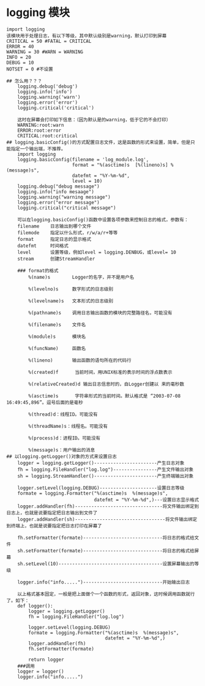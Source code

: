 # logging 模块
    import logging
    该模块用于处理日志，有以下等级，其中默认级别是warning，默认打印到屏幕
    CRITICAL = 50 #FATAL = CRITICAL
    ERROR = 40
    WARNING = 30 #WARN = WARNING
    INFO = 20
    DEBUG = 10
    NOTSET = 0 #不设置

    ## 怎么用？？？
        logging.debug('debug')
        logging.info('info')
        logging.warning('warn')
        logging.error('error')
        logging.critical('critical')

        这时在屏幕会打印如下信息：（因为默认是的warning，低于它的不会打印）
        WARNING:root:warn
        ERROR:root:error
        CRITICAL:root:critical
    ## logging.basicConfig()的方式配置日志文件，这是函数的形式来设置，简单，但是只能指定一个输出端，不推荐。
        import logging
        logging.basicConfig(filename = 'log_module.log',
                            format = "%(asctime)s  [%(lineno)s] %(message)s",
                            datefmt = "%Y-%m-%d",
                            level = 10)
        logging.debug("debug message")
        logging.info("info mesaage")
        logging.warning("warning message")
        logging.error("error message")
        logging.critical("critical message")

        可以在logging.basicConfig()函数中设置各项参数来控制日志的格式，参数有：
        filename    日志输出到哪个文件
        filemode    指定以什么形式，r/w/a/r+等等
        format      指定日志的显示格式
        datefmt     时间格式
        level       设置等级，例如level = logging.DENBUG，或level= 10
        stream      创建StreamHandler

        ### format的格式
            %(name)s        Logger的名字，并不是用户名

            %(levelno)s     数字形式的日志级别

            %(levelname)s   文本形式的日志级别

            %(pathname)s    调用日志输出函数的模块的完整路径名，可能没有

            %(filename)s    文件名

            %(module)s      模块名

            %(funcName)     函数名

            %(lineno)       输出函数的语句所在的代码行

            %(created)f      当前时间，用UNIX标准的表示时间的浮点数表示

            %(relativeCreated)d 输出日志信息时的，自Logger创建以 来的毫秒数

            %(asctime)s      字符串形式的当前时间。默认格式是 “2003-07-08 16:49:45,896”。逗号后面的是毫秒

            %(thread)d：线程ID。可能没有

            %(threadName)s：线程名。可能没有

            %(process)d：进程ID。可能没有

            %(message)s：用户输出的消息
    ## 以logging.getLogger()对象的方式来设置日志
        logger = logging.getLogger()-----------------------产生日志对象
        fh = logging.FileHandler("log.log")----------------产生文件输出对象
        sh = logging.StreamHandler()-----------------------产生终端输出对象

        logger.setLevel(logging.DEBUG)---------------------设置日志等级
        formate = logging.Formatter("%(asctime)s  %(message)s",
                                    datefmt = "%Y-%m-%d",)---设置日志显示格式
        logger.addHandler(fh)--------------------------------将文件输出绑定到日志上，也就是说要指定把日志输出到文件了
        logger.addHandler(sh)---------------------------------将文件输出绑定到终端上，也就是说要指定把日志打印在屏幕了

        fh.setFormatter(formate)-----------------------------将日志的格式给文件
        sh.setFormatter(formate)-----------------------------将日志的格式给屏幕
        sh.setLevel(10)--------------------------------------设置屏幕输出的等级

        logger.info("info.....")-----------------------------开始输出日志

        以上格式基本固定，一般是把上面做个一个函数的形式，返回对象，这时候调用函数就行了。如下：
        def logger():
            logger = logging.getLogger()
            fh = logging.FileHandler("log.log")

            logger.setLevel(logging.DEBUG)
            formate = logging.Formatter("%(asctime)s  %(message)s",
                                        datefmt = "%Y-%m-%d",)
            logger.addHandler(fh)
            fh.setFormatter(formate)
            
            return logger
        ###调用
        logger = logger()
        logger.info("info.....")
